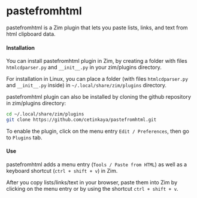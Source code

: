 pastefromhtml
=============

pastefromhtml is a Zim plugin that lets you paste lists, links, and text from html clipboard data. 

#### Installation

You can install pastefromhtml plugin in Zim, by creating a folder with files `htmlcdparser.py` and `__init__.py` in your zim/plugins directory. 

For installation in Linux, you can place a folder (with files `htmlcdparser.py` and `__init__.py` inside) in  `~/.local/share/zim/plugins` directory.

pastefromhtml plugin can also be installed by cloning the github repository in zim/plugins directory: 

```sh
cd ~/.local/share/zim/plugins
git clone https://github.com/cetinkaya/pastefromhtml.git
```

To enable the plugin, click on the menu entry `Edit / Preferences`, then go to `Plugins` tab. 


#### Use

pastefromhtml adds a menu entry (`Tools / Paste from HTML`) as well as a keyboard shortcut (`ctrl + shift + v`) in Zim. 

After you copy lists/links/text in your browser, paste them into Zim by clicking on the menu entry or by using the shortcut `ctrl + shift + v`.
